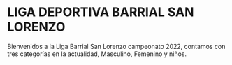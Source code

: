 # LIGA DEPORTIVA BARRIAL SAN LORENZO 

Bienvenidos a la Liga Barrial San Lorenzo campeonato 2022, contamos con tres categorías en la actualidad, Masculino, Femenino y niños. 
